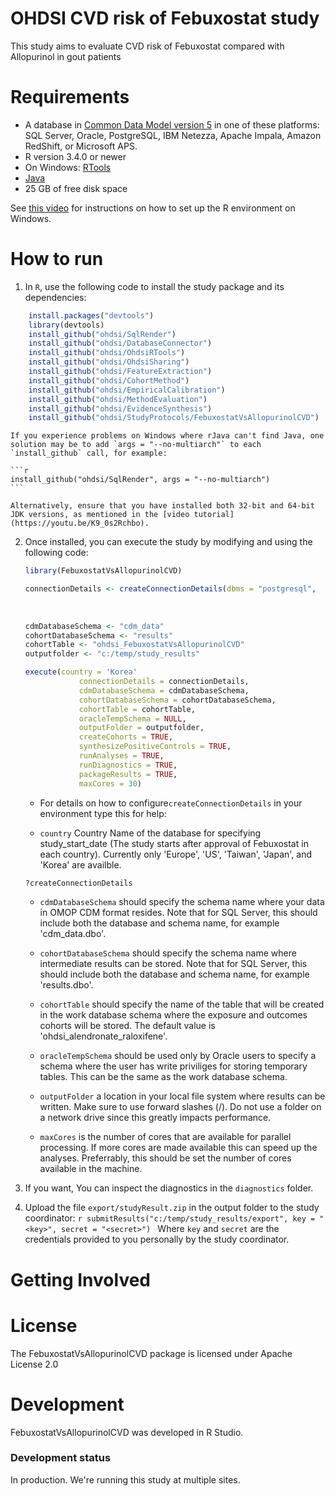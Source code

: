 OHDSI CVD risk of Febuxostat study
=============================================

This study aims to evaluate CVD risk of Febuxostat compared with Allopurinol in gout patients

Requirements
============

- A database in [Common Data Model version 5](https://github.com/OHDSI/CommonDataModel) in one of these platforms: SQL Server, Oracle, PostgreSQL, IBM Netezza, Apache Impala, Amazon RedShift, or Microsoft APS.
- R version 3.4.0 or newer
- On Windows: [RTools](http://cran.r-project.org/bin/windows/Rtools/)
- [Java](http://java.com)
- 25 GB of free disk space

See [this video](https://youtu.be/K9_0s2Rchbo) for instructions on how to set up the R environment on Windows.

How to run
==========
1. In `R`, use the following code to install the study package and its dependencies:
```r
	install.packages("devtools")
	library(devtools)
	install_github("ohdsi/SqlRender")
	install_github("ohdsi/DatabaseConnector")
	install_github("ohdsi/OhdsiRTools")
	install_github("ohdsi/OhdsiSharing")
	install_github("ohdsi/FeatureExtraction")
	install_github("ohdsi/CohortMethod")
	install_github("ohdsi/EmpiricalCalibration")
	install_github("ohdsi/MethodEvaluation")
	install_github("ohdsi/EvidenceSynthesis")
	install_github("ohdsi/StudyProtocols/FebuxostatVsAllopurinolCVD")
```

	If you experience problems on Windows where rJava can't find Java, one solution may be to add `args = "--no-multiarch"` to each `install_github` call, for example:
	
	```r
	install_github("ohdsi/SqlRender", args = "--no-multiarch")
	```
	
	Alternatively, ensure that you have installed both 32-bit and 64-bit JDK versions, as mentioned in the [video tutorial](https://youtu.be/K9_0s2Rchbo).
	
2. Once installed, you can execute the study by modifying and using the following code:
	
	```r
	library(FebuxostatVsAllopurinolCVD)
	
	connectionDetails <- createConnectionDetails(dbms = "postgresql",
																						 user = "joe",
																						 password = "secret",
																						 server = "myserver")
	cdmDatabaseSchema <- "cdm_data"
	cohortDatabaseSchema <- "results"
	cohortTable <- "ohdsi_FebuxostatVsAllopurinolCVD"
	outputfolder <- "c:/temp/study_results"
	
	execute(country = 'Korea'
				connectionDetails = connectionDetails,
				cdmDatabaseSchema = cdmDatabaseSchema,
				cohortDatabaseSchema = cohortDatabaseSchema,
				cohortTable = cohortTable,
				oracleTempSchema = NULL,
				outputFolder = outputfolder,
				createCohorts = TRUE,
				synthesizePositiveControls = TRUE,
				runAnalyses = TRUE,
				runDiagnostics = TRUE,
				packageResults = TRUE,
				maxCores = 30)
	```

	* For details on how to configure```createConnectionDetails``` in your environment type this for help:
	
	* ```country``` Country Name of the database for specifying study_start_date (The study starts after approval of Febuxostat in each country). Currently only 'Europe', 'US', 'Taiwan', 'Japan', and 'Korea' are availble. 
	
	```r
	?createConnectionDetails
	```
	* ```cdmDatabaseSchema``` should specify the schema name where your data in OMOP CDM format resides. Note that for SQL Server, this should include both the database and schema name, for example 'cdm_data.dbo'.
	
	* ```cohortDatabaseSchema``` should specify the schema name where intermediate results can be stored. Note that for SQL Server, this should include both the database and schema name, for example 'results.dbo'.
	
	* ```cohortTable``` should specify the name of the table that will be created in the work database schema where the exposure and outcomes cohorts will be stored. The default value is 'ohdsi_alendronate_raloxifene'.
	
	* ```oracleTempSchema``` should be used only by Oracle users to specify a schema where the user has write priviliges for storing temporary tables. This can be the same as the work database schema.
	
	* ```outputFolder``` a location in your local file system where results can be written. Make sure to use forward slashes (/). Do not use a folder on a network drive since this greatly impacts performance. 
	
	* ```maxCores``` is the number of cores that are available for parallel processing. If more cores are made available this can speed up the analyses. Preferrably, this should be set the number of cores available in the machine.

3. If you want, You can inspect the diagnostics in the `diagnostics` folder.

4. Upload the file ```export/studyResult.zip``` in the output folder to the study coordinator:
		```r
		submitResults("c:/temp/study_results/export", key = "<key>", secret = "<secret>")
		```
		Where ```key``` and ```secret``` are the credentials provided to you personally by the study coordinator.

Getting Involved
================

License
=======
The FebuxostatVsAllopurinolCVD package is licensed under Apache License 2.0


Development
===========
FebuxostatVsAllopurinolCVD was developed in R Studio.

### Development status

In production. We're running this study at multiple sites.
